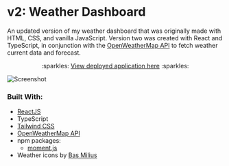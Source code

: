 # v2: Weather Dashboard
An updated version of my weather dashboard that was originally made with HTML, CSS, and vanilla JavaScript. Version two was created with React and TypeScript, in conjunction with the [OpenWeatherMap API](https://openweathermap.org/) to fetch weather current data and forecast.

<p align="center">:sparkles: <a href="https://creative-gaufre-7a5162.netlify.app/">View deployed application here</a> :sparkles:</p>

![Screenshot](/../main/src/assets/screenshot.png)

### Built With:
- [ReactJS](https://reactjs.org/)
- TypeScript
- [Tailwind CSS](https://tailwindcss.com/)
- [OpenWeatherMap API](https://openweathermap.org/)
- npm packages:
    - [moment.js](https://momentjs.com/)
- Weather icons by [Bas Milius](https://github.com/basmilius/weather-icons)